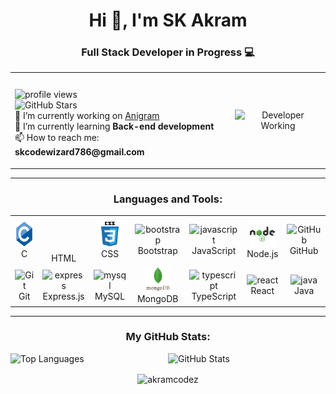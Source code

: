 <h1 align="center">Hi 👋, I'm SK Akram</h1>  
<h3 align="center">Full Stack Developer in Progress 💻 </h3>  

<table align="center" style="border-collapse: collapse;">
  <tr>
    <td align="left" style="border: none;">
      <p>
        <img style="margin-top: 10px" src="https://komarev.com/ghpvc/?username=akramcodez&style=flat-square&color=blue" alt="profile views" /><br>
        <img src="https://img.shields.io/github/stars/akramcodez?label=GitHub%20Stars&style=social" alt="GitHub Stars" /><br>
        🔭 I’m currently working on <a href="https://github.com/akramcodez/Anigram">Anigram</a><br>
        🌱 I’m currently learning <strong>Back-end development</strong><br> 
        📫 How to reach me: <strong>skcodewizard786@gmail.com</strong><br>
      </p>
    </td>
    <td align="center" style="border: none;">
      <img src="https://i.pinimg.com/originals/e6/da/c1/e6dac1038095d76596e8b1bd9653f569.gif" alt="Developer Working" width="400" />
    </td>
  </tr>
</table>

---

<h3 align="center">Languages and Tools:</h3>

<table align="center" style="border-collapse: collapse;">
  <tr>
    <td align="center" style="border: none;">
      <img src="https://raw.githubusercontent.com/devicons/devicon/master/icons/c/c-original.svg" alt="c" width="40" height="40"/><br>C
    </td>
   <td align="center" style="border: none;">
  <div id="html5-animation" style="width: 40px; height: 40px; margin: auto;"></div>
  <br>HTML
  <script src="https://cdnjs.cloudflare.com/ajax/libs/bodymovin/5.10.2/lottie.min.js"></script>
  <script>
    lottie.loadAnimation({
      container: document.getElementById('html5-animation'), // Div container
      renderer: 'svg', 
      loop: true,
      autoplay: true,
      path: 'path-to-your-html5-animation.json' // Update with your Lottie JSON path
    });
  </script>
</td>
     <td align="center" style="border: none;">
      <img src="https://raw.githubusercontent.com/devicons/devicon/master/icons/css3/css3-original-wordmark.svg" alt="css3" width="40" height="40"/><br>CSS
    </td>
    <td align="center" style="border: none;">
      <img src="https://camo.githubusercontent.com/6b1bf7b8b619209db3380bb7d254b3aa8eacd86d708ee47c4efd90c3e770c190/68747470733a2f2f736b696c6c69636f6e732e6465762f69636f6e733f693d626f6f747374726170" alt="bootstrap" width="35" height="35"/><br>Bootstrap
    </td>
     <td align="center" style="border: none;">
      <img src="https://camo.githubusercontent.com/9f44b299b7e1173e15c41a2bb04863ca5e78c81ab947283d3b6f6475871b8f60/68747470733a2f2f74656368737461636b2d67656e657261746f722e76657263656c2e6170702f6a732d69636f6e2e737667" alt="javascript" width="40" height="40"/><br>JavaScript
    </td>
    <td align="center" style="border: none;">
      <img src="https://raw.githubusercontent.com/devicons/devicon/master/icons/nodejs/nodejs-original-wordmark.svg" alt="nodejs" width="40" height="40"/><br>Node.js
    </td>
    <td align="center" style="border: none;">
      <img src="https://camo.githubusercontent.com/5f4b9172a9838699a85ea70bd685703967435a46a36adca723eba29b945e2ae8/68747470733a2f2f74656368737461636b2d67656e657261746f722e76657263656c2e6170702f6769746875622d69636f6e2e737667" alt="GitHub" width="40" height="40"/><br>GitHub
    </td>
  </tr>
  <tr>
    <td align="center" style="border: none;">
      <img src="https://user-images.githubusercontent.com/25181517/192108372-f71d70ac-7ae6-4c0d-8395-51d8870c2ef0.png" alt="Git" width="40" height="40"/><br>Git
    </td>
     <td align="center" style="border: none;">
      <img src="https://cdn.jsdelivr.net/gh/devicons/devicon/icons/express/express-original.svg" alt="express" width="40" height="40"/><br>Express.js
    </td>
     <td align="center" style="border: none;">
      <img src="https://camo.githubusercontent.com/3ed284d0ecd9fcccabf0711e2cad6bbec412e417bcfb1da25502a1ed9adbaf78/68747470733a2f2f74656368737461636b2d67656e657261746f722e76657263656c2e6170702f6d7973716c2d69636f6e2e737667" alt="mysql" width="40" height="40"/><br>MySQL
    </td>
    <td align="center" style="border: none;">
      <img src="https://raw.githubusercontent.com/devicons/devicon/master/icons/mongodb/mongodb-original-wordmark.svg" alt="mongodb" width="40" height="40"/><br>MongoDB
    </td>
    <td align="center" style="border: none;">
      <img src="https://camo.githubusercontent.com/dd2c84af43a6c56860d910c605d51d058a28213431a42e422dcb6a62ab53d14a/68747470733a2f2f74656368737461636b2d67656e657261746f722e76657263656c2e6170702f74732d69636f6e2e737667" alt="typescript" width="40" height="40"/><br>TypeScript
    </td>
    <td align="center" style="border: none;">
      <img src="https://camo.githubusercontent.com/0fcf9befefc83e207ed36bdeb3ac4f6c99132571ddb0f44e7a6ac872b0723352/68747470733a2f2f74656368737461636b2d67656e657261746f722e76657263656c2e6170702f72656163742d69636f6e2e737667" alt="react" width="40" height="40"/><br>React
    </td>
     <td align="center" style="border: none;">
      <img src="https://camo.githubusercontent.com/a8c24c0c69005509721bcfa06b7818b2a732447e11f1a36c8cbda6937e533cd3/68747470733a2f2f74656368737461636b2d67656e657261746f722e76657263656c2e6170702f6a6176612d69636f6e2e737667" alt="java" width="40" height="40"/><br>Java
    </td>
  </tr>
</table>

---

<h3 align="center">My GitHub Stats:</h3>
<div style="display: flex; justify-content: space-between; align-items: center; margin-top: 10px;">
  <img src="https://github-readme-stats.vercel.app/api/top-langs/?username=akramcodez&layout=compact&theme=radical" 
       alt="Top Languages" 
       style="width: 45%;" />
  <img src="https://github-readme-stats.vercel.app/api?username=akramcodez&show_icons=true&theme=radical" 
       alt="GitHub Stats" 
       style="width: 50%; margin-left: 10px;"
    align="right"
    />
</div>
</p> 
<p align="center"><img align="center" src="https://github-readme-streak-stats.herokuapp.com/?user=akramcodez&theme=radical" alt="akramcodez" /></p>



